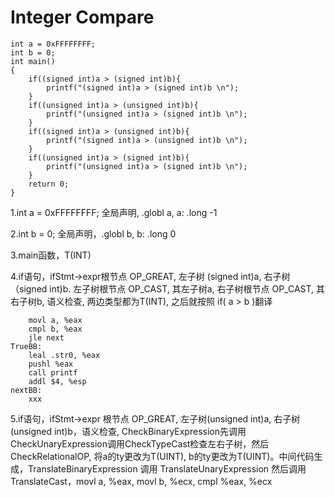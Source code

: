 # Integer Compare
```
int a = 0xFFFFFFFF;
int b = 0;
int main()
{
    if((signed int)a > (signed int)b){
        printf("(signed int)a > (signed int)b \n");
    }
    if((unsigned int)a > (unsigned int)b){
        printf("(unsigned int)a > (signed int)b \n");
    }
    if((signed int)a > (unsigned int)b){
        printf("(signed int)a > (unsigned int)b \n");
    }
    if((unsigned int)a > (signed int)b){
        printf("(unsigned int)a > (signed int)b \n");
    }
    return 0;
}
```

1.int a = 0xFFFFFFFF; 全局声明, .globl a, a: .long -1

2.int b = 0; 全局声明，.globl b, b: .long 0

3.main函数，T(INT)

4.if语句，ifStmt->expr根节点 OP_GREAT, 左子树 (signed int)a, 右子树 （signed int)b. 左子树根节点 OP_CAST, 其左子树a, 右子树根节点 OP_CAST, 其右子树b, 语义检查, 两边类型都为T(INT), 之后就按照 if( a > b )翻译
```
    movl a, %eax
    cmpl b, %eax
    jle next
TrueBB:
    leal .str0, %eax
    pushl %eax
    call printf
    addl $4, %esp
nextBB:
    xxx
```

5.if语句，ifStmt->expr 根节点 OP_GREAT, 左子树(unsigned int)a, 右子树 (unsigned int)b，语义检查, CheckBinaryExpression先调用CheckUnaryExpression调用CheckTypeCast检查左右子树，然后 CheckRelationalOP, 将a的ty更改为T(UINT), b的ty更改为T(UINT)。中间代码生成，TranslateBinaryExpression 调用 TranslateUnaryExpression 然后调用 TranslateCast，movl a, %eax, movl b, %ecx, cmpl %eax, %ecx
